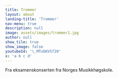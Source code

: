 ```yaml
---
title: Trommer
layout: about
landing-title: 'Trommer'
nav-menu: true
description: null
image: assets/images/trommer1.jpg
author: null
show_tile: true
show_image: false
youtubeId: '\_MTu6KVSf20'
x: 'a b c d'
---
```



Fra eksamenskonserten fra Norges Musikkhøgskole.

